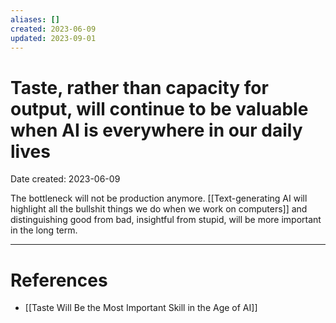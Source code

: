 ```yaml
---
aliases: []
created: 2023-06-09
updated: 2023-09-01
---
```


# Taste, rather than capacity for output, will continue to be valuable when AI is everywhere in our daily lives
Date created: 2023-06-09

The bottleneck will not be production anymore. [[Text-generating AI will highlight all the bullshit things we do when we work on computers]] and distinguishing good from bad, insightful from stupid, will be more important in the long term.

---
# References
* [[Taste Will Be the Most Important Skill in the Age of AI]]